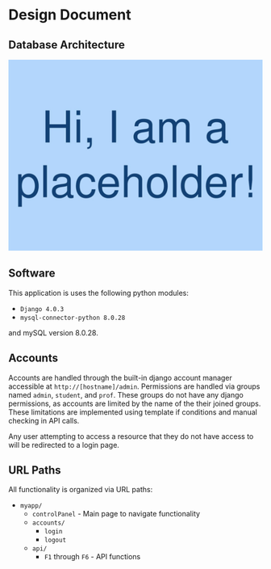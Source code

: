 # Design Document

## Database Architecture

![database_diagram](images/database_diagram.png)

## Software
This application is uses the following python modules:

* `Django 4.0.3`
* `mysql-connector-python 8.0.28`

and mySQL version 8.0.28.


## Accounts
Accounts are handled through the built-in django account manager accessible at `http://[hostname]/admin`. Permissions are handled via groups named `admin`, `student`, and `prof`. These groups do not have any django permissions, as accounts are limited by the name of the their joined groups. These limitations are implemented using template if conditions and manual checking in API calls.

Any user attempting to access a resource that they do not have access to will be redirected to a login page. 

## URL Paths
All functionality is organized via URL paths:

* `myapp/`
  * `controlPanel` - Main page to navigate functionality
  * `accounts/`
    * `login`
    * `logout`
  * `api/`
    * `F1` through `F6` - API functions


